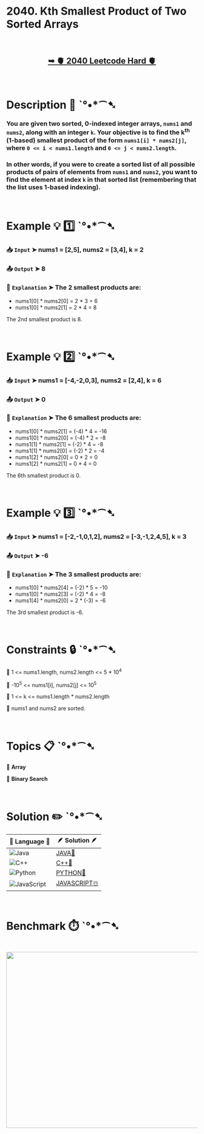 # 2040. Kth Smallest Product of Two Sorted Arrays

</br>

<h2 align="center"> 

<a href="https://leetcode.com/problems/kth-smallest-product-of-two-sorted-arrays/description/?envType=daily-question&envId=2025-06-26"><strong>➥ 🫀 2040 Leetcode Hard 🫀 </strong></a>
</h2>

</br>

# Description 📜 ˋ°•*⁀➷

### You are given two sorted, 0-indexed integer arrays, `nums1` and `nums2`, along with an integer `k`. Your objective is to find the k<sup>th</sup> (1-based) smallest product of the form `nums1[i] * nums2[j]`, where `0 <= i < nums1.length` and `0 <= j < nums2.length`.

### In other words, if you were to create a sorted list of all possible products of pairs of elements from `nums1` and `nums2`, you want to find the element at index `k` in that sorted list (remembering that the list uses 1-based indexing).

</br>

# Example 💡 1️⃣ ˋ°•*⁀➷

  ### 📥 `Input`  ➤ nums1 = [2,5], nums2 = [3,4], k = 2

  ### 📤 `Output`  ➤ 8

  ### 🔦 `Explanation`  ➤ The 2 smallest products are:

- nums1[0] * nums2[0] = 2 * 3 = 6
- nums1[0] * nums2[1] = 2 * 4 = 8

The 2nd smallest product is 8.

</br>

# Example 💡 2️⃣ ˋ°•*⁀➷

  ### 📥 `Input` ➤ nums1 = [-4,-2,0,3], nums2 = [2,4], k = 6

  ### 📤 `Output`  ➤ 0

  ### 🔦 `Explanation` ➤ The 6 smallest products are:

- nums1[0] * nums2[1] = (-4) * 4 = -16
- nums1[0] * nums2[0] = (-4) * 2 = -8
- nums1[1] * nums2[1] = (-2) * 4 = -8
- nums1[1] * nums2[0] = (-2) * 2 = -4
- nums1[2] * nums2[0] = 0 * 2 = 0
- nums1[2] * nums2[1] = 0 * 4 = 0

The 6th smallest product is 0.

</br>

# Example 💡 3️⃣ ˋ°•*⁀➷

  ### 📥 `Input` ➤ nums1 = [-2,-1,0,1,2], nums2 = [-3,-1,2,4,5], k = 3

  ### 📤 `Output`  ➤ -6

  ### 🔦 `Explanation` ➤ The 3 smallest products are:

- nums1[0] * nums2[4] = (-2) * 5 = -10
- nums1[0] * nums2[3] = (-2) * 4 = -8
- nums1[4] * nums2[0] = 2 * (-3) = -6

The 3rd smallest product is -6.

</br>

# Constraints 🔒 ˋ°•*⁀➷

🔹 1 <= nums1.length, nums2.length <= 5 * 10<sup>4</sup> </br>

🔹 -10<sup>5</sup> <= nums1[i], nums2[j] <= 10<sup>5</sup> </br>

🔹 1 <= k <= nums1.length * nums2.length </br>

🔹 nums1 and nums2 are sorted. </br>

</br>

# Topics 📋 ˋ°•*⁀➷

🔸 **Array**  </br>

🔸 **Binary Search**  </br>

</br>

# Solution ✏️ ˋ°•*⁀➷

| 📒 Language 📒  | 🪶 Solution 🪶 |
| ------------- | ------------- |
|  ![Java](https://img.shields.io/badge/java-%23ED8B00.svg?style=for-the-badge&logo=openjdk&logoColor=white)  | [JAVA🍁]() |
|  ![C++](https://img.shields.io/badge/c++-%2300599C.svg?style=for-the-badge&logo=c%2B%2B&logoColor=white)  | [C++🎲]()  |
|  ![Python](https://img.shields.io/badge/python-3670A0?style=for-the-badge&logo=python&logoColor=ffdd54)    | [PYTHON🍰]() |
| ![JavaScript](https://img.shields.io/badge/javascript-%23323330.svg?style=for-the-badge&logo=javascript&logoColor=%23F7DF1E)   | [JAVASCRIPT☃️]() |

</br>

# Benchmark ⏱️ ˋ°•*⁀➷

<h1  align="center" >

<img src ="" width = "700px" height="462px" />

</h1>
